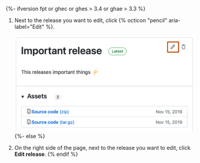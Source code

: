 {%- ifversion fpt or ghec or ghes > 3.4 or ghae > 3.3 %}
1. Next to the release you want to edit, click {% octicon "pencil" aria-label="Edit" %}.

   ![Screenshot of a release in the releases list. A pencil icon is highlighted with an orange outline.](/assets/images/help/releases/edit-release-pencil.png)
{%- else %}
1. On the right side of the page, next to the release you want to edit, click **Edit release**.
{% endif %}
